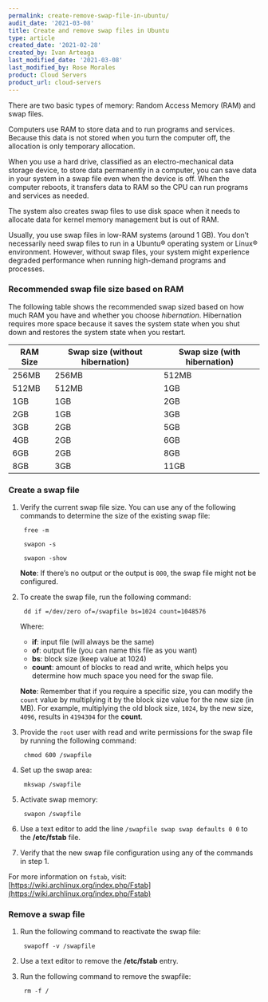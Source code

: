 ```yaml
---
permalink: create-remove-swap-file-in-ubuntu/
audit_date: '2021-03-08'
title: Create and remove swap files in Ubuntu
type: article
created_date: '2021-02-28'
created_by: Ivan Arteaga
last_modified_date: '2021-03-08'
last_modified_by: Rose Morales
product: Cloud Servers
product_url: cloud-servers
---
```


There are two basic types of memory: Random Access Memory (RAM) and swap files.

Computers use RAM to store data and to run programs and services. Because this data is not
stored when you turn the computer off, the allocation is only temporary allocation.

When you use a hard drive, classified as an electro-mechanical data storage device, to
store data permanently in a computer, you can save data in your system in a swap file even
when the device is off. When the computer reboots, it transfers data to RAM so the CPU can
run programs and services as needed.

The system also creates swap files to use disk space when it needs to allocate data for
kernel memory management but is out of RAM.

Usually, you use swap files in low-RAM systems (around 1 GB). You don’t necessarily
need swap files to run in a Ubuntu&reg; operating system or Linux&reg; environment. However,
without swap files, your system might experience degraded performance when running
high-demand programs and processes.

### Recommended swap file size based on RAM

The following table shows the recommended swap sized based on how much RAM you have and
whether you choose *hibernation*. Hibernation requires more space because it saves the system state
when you shut down and restores the system state when you restart.

|RAM Size | Swap size (without hibernation) | Swap size (with hibernation) |
|---------|---------------------------------|------------------------------|
| 256MB | 256MB | 512MB |
| 512MB | 512MB | 1GB |
| 1GB | 1GB | 2GB |
| 2GB | 1GB | 3GB |
| 3GB | 2GB | 5GB |
| 4GB | 2GB | 6GB |
| 6GB | 2GB | 8GB |
| 8GB | 3GB | 11GB |

### Create a swap file

1. Verify the current swap file size. You can use any of the following
   commands to determine the size of the existing swap file:

        free -m

        swapon -s

        swapon -show

    **Note**: If there’s no output or the output is `000`, the swap file might
    not be configured.

2. To create the swap file, run the following command:

        dd if =/dev/zero of=/swapfile bs=1024 count=1048576

    Where:

    - **if**: input file (will always be the same)
    - **of**: output file (you can name this file as you want)
    - **bs**: block size (keep value at 1024)
    - **count**: amount of blocks to read and write, which helps you determine how
      much space you need for the swap file.

    **Note**: Remember that if you require a specific size, you can modify the
    `count` value by multiplying it by the block size value for the new size (in MB).
    For example, multiplying the old block size, `1024`, by the new size, `4096`,
    results in `4194304` for the **count**.
    
3. Provide the `root` user with read and write permissions for the swap file
   by running the following command:

        chmod 600 /swapfile

4. Set up the swap area:

        mkswap /swapfile

5. Activate swap memory:

        swapon /swapfile 

6. Use a text editor to add the line `/swapfile swap swap defaults 0 0` to the
   **/etc/fstab** file.

7. Verify that the new swap file configuration using any of the commands in
   step 1.

For more information on `fstab`, visit:
[https://wiki.archlinux.org/index.php/Fstab](https://wiki.archlinux.org/index.php/Fstab)

### Remove a swap file

1. Run the following command to reactivate the swap file:

        swapoff -v /swapfile

2. Use a text editor to remove the **/etc/fstab** entry.

3. Run the following command to remove the swapfile:

        rm -f /
